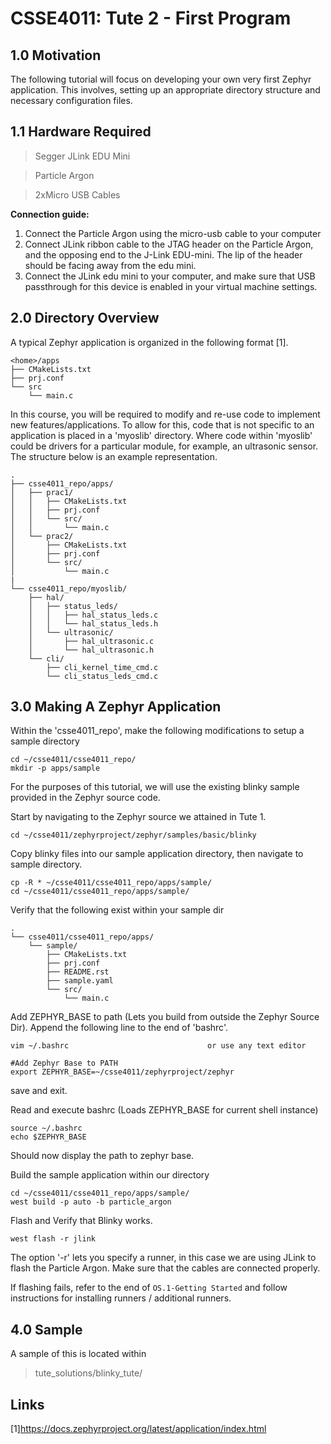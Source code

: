 # CSSE4011: Tute 2 - First Program

## 1.0 Motivation

The following tutorial will focus on developing your own very first Zephyr application. This involves, setting up an appropriate directory structure and necessary configuration files.

## 1.1 Hardware Required

>Segger JLink EDU Mini

>Particle Argon

>2xMicro USB Cables

**Connection guide:**
1. Connect the Particle Argon using the micro-usb cable to your computer
2. Connect JLink ribbon cable to the JTAG header on the Particle Argon, and the opposing end to the J-Link EDU-mini. The lip of the header should be facing away from the edu mini.
3. Connect the JLink edu mini to your computer, and make sure that USB passthrough for this device is enabled in your virtual machine settings. 

## 2.0 Directory Overview

A typical Zephyr application is organized in the following format [1].

```
<home>/apps
├── CMakeLists.txt
├── prj.conf
└── src
    └── main.c
```

In this course, you will be required to modify and re-use code to implement new features/applications. To allow for this, code that is not specific to an application is placed in a 'myoslib' directory. Where code within 'myoslib' could be drivers for a particular module, for example, an ultrasonic sensor.  The structure below is an example representation.

```
.
├── csse4011_repo/apps/
│   ├── prac1/
│   │   ├── CMakeLists.txt
│   │   ├── prj.conf
│   │   └── src/
│   │       └── main.c 
│   └── prac2/
│       ├── CMakeLists.txt
│       ├── prj.conf
│       └── src/
│           └── main.c
|
└── csse4011_repo/myoslib/
    ├── hal/
    │   ├── status_leds/
    │   │   ├── hal_status_leds.c 
    │   │   └── hal_status_leds.h 
    │   └── ultrasonic/
    │       ├── hal_ultrasonic.c
    │       └── hal_ultrasonic.h
    └── cli/
        ├── cli_kernel_time_cmd.c
        └── cli_status_leds_cmd.c
```

## **3.0 Making A Zephyr Application**
Within the 'csse4011_repo', make the following modifications to setup a sample directory
```shell
cd ~/csse4011/csse4011_repo/
mkdir -p apps/sample
```
For the purposes of this tutorial, we will use the existing blinky sample provided in the Zephyr source code.

Start by navigating to the Zephyr source we attained in Tute 1.

```shell
cd ~/csse4011/zephyrproject/zephyr/samples/basic/blinky
```
Copy blinky files into our sample application directory, then navigate to sample directory.
```shell
cp -R * ~/csse4011/csse4011_repo/apps/sample/
cd ~/csse4011/csse4011_repo/apps/sample/
```
Verify that the following exist within your sample dir
```
.
└── csse4011/csse4011_repo/apps/
    └── sample/
        ├── CMakeLists.txt
        ├── prj.conf
        ├── README.rst
        ├── sample.yaml
        └── src/
            └── main.c
```
Add ZEPHYR_BASE to path (Lets you build from outside the Zephyr Source Dir). Append the following line to the end of 'bashrc'.
```
vim ~/.bashrc                               or use any text editor
    
#Add Zephyr Base to PATH
export ZEPHYR_BASE=~/csse4011/zephyrproject/zephyr   
```
save and exit.

Read and execute bashrc (Loads ZEPHYR_BASE for current shell instance)
```shell
source ~/.bashrc
echo $ZEPHYR_BASE
```
Should now display the path to zephyr base. 

Build the sample application within our directory
```shell
cd ~/csse4011/csse4011_repo/apps/sample/
west build -p auto -b particle_argon
```
Flash and Verify that Blinky works. 
```shell
west flash -r jlink
```

The option '-r' lets you specify a runner, in this case we are using JLink to flash the Particle Argon. Make sure that the cables are connected properly.

If flashing fails, refer to the end of `OS.1-Getting Started` and follow instructions for installing runners / additional runners. 


## **4.0 Sample**

A sample of this is located within

> tute_solutions/blinky_tute/


## Links

[1]https://docs.zephyrproject.org/latest/application/index.html